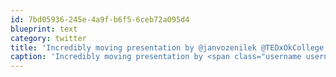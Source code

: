 ```yaml
---
id: 7bd05936-245e-4a9f-b6f5-6ceb72a095d4
blueprint: text
category: twitter
title: 'Incredibly moving presentation by @janvozenilek @TEDxOkCollege.  Check out the progress of the project at http://www.midwayjourney.com/'
caption: 'Incredibly moving presentation by <span class="username username_linked">@<a href="https://twitter.com/janvozenilek" title="Jan Vozenilek">janvozenilek</a></span> @TEDxOkCollege.  Check out the progress of the project at http://www.midwayjourney.com/'
---
```


